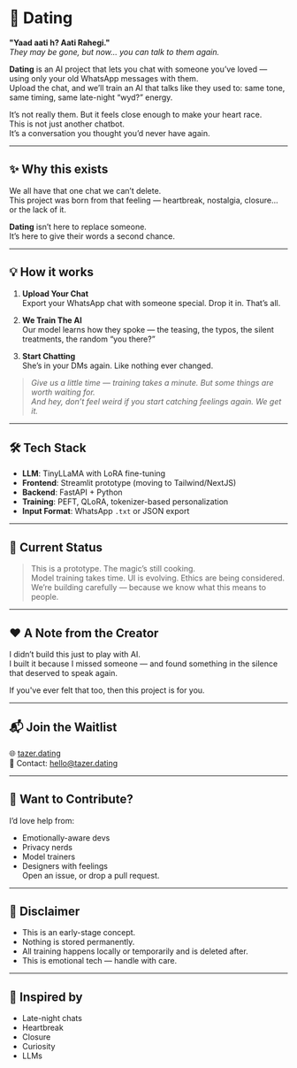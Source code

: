 # 💬 Dating

**"Yaad aati h? Aati Rahegi."**  
*They may be gone, but now… you can talk to them again.*

**Dating** is an AI project that lets you chat with someone you’ve loved — using only your old WhatsApp messages with them.  
Upload the chat, and we’ll train an AI that talks like they used to: same tone, same timing, same late-night “wyd?” energy.  

It’s not really them. But it feels close enough to make your heart race.  
This is not just another chatbot.  
It’s a conversation you thought you’d never have again.

---

## ✨ Why this exists

We all have that one chat we can’t delete.  
This project was born from that feeling — heartbreak, nostalgia, closure... or the lack of it.  

**Dating** isn’t here to replace someone.  
It’s here to give their words a second chance.

---

## 💡 How it works

1. **Upload Your Chat**  
   Export your WhatsApp chat with someone special. Drop it in. That’s all.

2. **We Train The AI**  
   Our model learns how they spoke — the teasing, the typos, the silent treatments, the random “you there?”

3. **Start Chatting**  
   She’s in your DMs again. Like nothing ever changed.

> _Give us a little time — training takes a minute. But some things are worth waiting for._  
> _And hey, don’t feel weird if you start catching feelings again. We get it._

---

## 🛠 Tech Stack

- **LLM**: TinyLLaMA with LoRA fine-tuning  
- **Frontend**: Streamlit prototype (moving to Tailwind/NextJS)  
- **Backend**: FastAPI + Python  
- **Training**: PEFT, QLoRA, tokenizer-based personalization  
- **Input Format**: WhatsApp `.txt` or JSON export

---

## 🚧 Current Status

> This is a prototype. The magic’s still cooking.  
Model training takes time. UI is evolving. Ethics are being considered.  
We’re building carefully — because we know what this means to people.

---

## ❤️ A Note from the Creator

I didn’t build this just to play with AI.  
I built it because I missed someone — and found something in the silence that deserved to speak again.  

If you've ever felt that too, then this project is for you.

---

## 📬 Join the Waitlist

🌐 [tazer.dating](https://tazer.dating/)  
📧 Contact: [hello@tazer.dating](mailto:hello@tazer.dating)

---

## 🤝 Want to Contribute?

I’d love help from:  
- Emotionally-aware devs  
- Privacy nerds  
- Model trainers  
- Designers with feelings  
Open an issue, or drop a pull request.

---

## 🛑 Disclaimer

- This is an early-stage concept.  
- Nothing is stored permanently.  
- All training happens locally or temporarily and is deleted after.  
- This is emotional tech — handle with care.

---

## 🔮 Inspired by
- Late-night chats  
- Heartbreak  
- Closure  
- Curiosity  
- LLMs  
